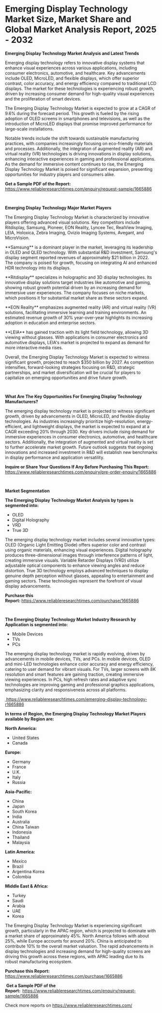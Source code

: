 <p><h1>Emerging Display Technology Market Size, Market Share and Global Market Analysis Report, 2025 - 2032</h1></p><p><strong>Emerging Display Technology Market Analysis and Latest Trends</strong></p>
<p><p>Emerging display technology refers to innovative display systems that enhance visual experiences across various applications, including consumer electronics, automotive, and healthcare. Key advancements include OLED, MicroLED, and flexible displays, which offer superior contrast, color accuracy, and energy efficiency compared to traditional LCD displays. The market for these technologies is experiencing robust growth, driven by increasing consumer demand for high-quality visual experiences and the proliferation of smart devices.</p><p>The Emerging Display Technology Market is expected to grow at a CAGR of 9.6% during the forecast period. This growth is fueled by the rising adoption of OLED screens in smartphones and televisions, as well as the introduction of MicroLED displays that promise improved performance for large-scale installations. </p><p>Notable trends include the shift towards sustainable manufacturing practices, with companies increasingly focusing on eco-friendly materials and processes. Additionally, the integration of augmented reality (AR) and virtual reality (VR) technologies is driving innovations in display solutions, enhancing interactive experiences in gaming and professional applications. As the demand for immersive content continues to rise, the Emerging Display Technology Market is poised for significant expansion, presenting opportunities for industry players and consumers alike.</p></p>
<p><strong>Get a Sample PDF of the Report:&nbsp;</strong> <a href="https://www.reliableresearchtimes.com/enquiry/request-sample/1665886?utm_campaign=2405&utm_medium=2&utm_source=Github&utm_content=ia&utm_term=10022025&utm_id=emerging-display-technology">https://www.reliableresearchtimes.com/enquiry/request-sample/1665886</a></p>
<p>&nbsp;</p>
<p><strong>Emerging Display Technology Major Market Players</strong></p>
<p><p>The Emerging Display Technology Market is characterized by innovative players offering advanced visual solutions. Key competitors include Ritdisplay, Samsung, Pioneer, EON Reality, Lyncee Tec, RealView Imaging, LEIA, Holoxica, Zebra Imaging, Ovizio Imaging Systems, Avegant, and MicroVision.</p><p>**Samsung** is a dominant player in the market, leveraging its leadership in OLED and QLED technology. With substantial R&D investment, Samsung's display segment reported revenues of approximately $21 billion in 2022. The company is poised for growth, focusing on integrating AI and enhanced HDR technology into its displays.</p><p>**Ritdisplay** specializes in holographic and 3D display technologies. Its innovative display solutions target industries like automotive and gaming, showing robust growth potential driven by an increasing demand for immersive user experiences. The company focuses on niche markets, which positions it for substantial market share as these sectors expand.</p><p>**EON Reality** emphasizes augmented reality (AR) and virtual reality (VR) solutions, facilitating immersive learning and training environments. An estimated revenue growth of 30% year-over-year highlights its increasing adoption in education and enterprise sectors.</p><p>**LEIA** has gained traction with its light field technology, allowing 3D viewing without glasses. With applications in consumer electronics and automotive displays, LEIA's market is projected to expand as demand for more interactive media rises.</p><p>Overall, the Emerging Display Technology Market is expected to witness significant growth, projected to reach $350 billion by 2027. As competition intensifies, forward-looking strategies focusing on R&D, strategic partnerships, and market diversification will be crucial for players to capitalize on emerging opportunities and drive future growth.</p></p>
<p>&nbsp;</p>
<p><strong>What Are The Key Opportunities For Emerging Display Technology Manufacturers?</strong></p>
<p><p>The emerging display technology market is projected to witness significant growth, driven by advancements in OLED, MicroLED, and flexible display technologies. As industries increasingly prioritize high-resolution, energy-efficient, and lightweight displays, the market is expected to expand at a CAGR exceeding 20% through 2030. Key drivers include rising demand for immersive experiences in consumer electronics, automotive, and healthcare sectors. Additionally, the integration of augmented and virtual reality is set to further accelerate market growth. Future outlook suggests that ongoing innovations and increased investment in R&D will establish new benchmarks in display performance and application versatility.</p></p>
<p><strong>Inquire or Share Your Questions If Any Before Purchasing This Report:</strong> <a href="https://www.reliableresearchtimes.com/enquiry/pre-order-enquiry/1665886?utm_campaign=2405&utm_medium=2&utm_source=Github&utm_content=ia&utm_term=10022025&utm_id=emerging-display-technology">https://www.reliableresearchtimes.com/enquiry/pre-order-enquiry/1665886</a></p>
<p>&nbsp;</p>
<p><strong>Market Segmentation</strong></p>
<p><strong>The Emerging Display Technology Market Analysis by types is segmented into:</strong></p>
<p><ul><li>OLED</li><li>Digital Holography</li><li>VRD</li><li>True 3D</li></ul></p>
<p><p>The emerging display technology market includes several innovative types: OLED (Organic Light Emitting Diode) offers superior color and contrast using organic materials, enhancing visual experiences. Digital holography produces three-dimensional images through interference patterns of light, creating immersive visuals. Variable Retarder Displays (VRD) utilize adjustable optical components to enhance viewing angles and reduce distortion. True 3D technology employs advanced techniques to display genuine depth perception without glasses, appealing to entertainment and gaming sectors. These technologies represent the forefront of visual display advancements.</p></p>
<p><strong>Purchase this Report:&nbsp;</strong><a href="https://www.reliableresearchtimes.com/purchase/1665886?utm_campaign=2405&utm_medium=2&utm_source=Github&utm_content=ia&utm_term=10022025&utm_id=emerging-display-technology">https://www.reliableresearchtimes.com/purchase/1665886</a></p>
<p>&nbsp;</p>
<p><strong>The Emerging Display Technology Market Industry Research by Application is segmented into:</strong></p>
<p><ul><li>Mobile Devices</li><li>TVs</li><li>PCs</li></ul></p>
<p><p>The emerging display technology market is rapidly evolving, driven by advancements in mobile devices, TVs, and PCs. In mobile devices, OLED and mini-LED technologies enhance color accuracy and energy efficiency, catering to user demand for vibrant visuals. For TVs, larger screens with 8K resolution and smart features are gaining traction, creating immersive viewing experiences. In PCs, high refresh rates and adaptive sync technologies are improving gaming and professional graphics applications, emphasizing clarity and responsiveness across all platforms.</p></p>
<p><a href="https://www.reliableresearchtimes.com/emerging-display-technology-r1665886?utm_campaign=2405&utm_medium=2&utm_source=Github&utm_content=ia&utm_term=10022025&utm_id=emerging-display-technology">&nbsp;https://www.reliableresearchtimes.com/emerging-display-technology-r1665886</a></p>
<p><strong>In terms of Region, the Emerging Display Technology Market Players available by Region are:</strong></p>
<p>
    <p> <strong> North America: </strong>
        <ul>
            <li>United States</li>
            <li>Canada</li>
        </ul>
        </p> 
    <p> <strong> Europe: </strong>
        <ul>
            <li>Germany</li>
            <li>France</li>
            <li>U.K.</li>
            <li>Italy</li>
            <li>Russia</li>
        </ul>
        </p> 
    <p> <strong> Asia-Pacific: </strong>
        <ul>
            <li>China</li>
            <li>Japan</li>
            <li>South Korea</li>
            <li>India</li>
            <li>Australia</li>
            <li>China Taiwan</li>
            <li>Indonesia</li>
            <li>Thailand</li>
            <li>Malaysia</li>
        </ul>
        </p> 
    <p> <strong> Latin America: </strong>
        <ul>
            <li>Mexico</li>
            <li>Brazil</li>
            <li>Argentina Korea</li>
            <li>Colombia</li>
        </ul>
        </p> 
    <p> <strong> Middle East & Africa: </strong>
        <ul>
            <li>Turkey</li>
            <li>Saudi</li>
            <li>Arabia</li>
            <li>UAE</li>
            <li>Korea</li>
        </ul>
    </p>
    </p>
<p><p>The Emerging Display Technology Market is experiencing significant growth, particularly in the APAC region, which is projected to dominate with a market share of approximately 45%. North America follows with about 25%, while Europe accounts for around 20%. China is anticipated to contribute 10% to the overall market valuation. The rapid advancements in display technologies and increasing demand for high-quality screens are driving this growth across these regions, with APAC leading due to its robust manufacturing ecosystem.</p></p>
<p><strong>Purchase this Report: </strong><a href="https://www.reliableresearchtimes.com/purchase/1665886?utm_campaign=2405&utm_medium=2&utm_source=Github&utm_content=ia&utm_term=10022025&utm_id=emerging-display-technology">https://www.reliableresearchtimes.com/purchase/1665886</a></p>
<p>&nbsp;<strong>Get a Sample PDF of the Report:&nbsp;&nbsp;</strong><a href="https://www.reliableresearchtimes.com/enquiry/request-sample/1665886?utm_campaign=2405&utm_medium=2&utm_source=Github&utm_content=ia&utm_term=10022025&utm_id=emerging-display-technology">https://www.reliableresearchtimes.com/enquiry/request-sample/1665886</a></p>
<p><strong></strong></p>
<p>Check more reports on <a href="https://www.reliableresearchtimes.com/?utm_campaign=2405&utm_medium=2&utm_source=Github&utm_content=ia&utm_term=10022025&utm_id=emerging-display-technology">https://www.reliableresearchtimes.com/</a></p>